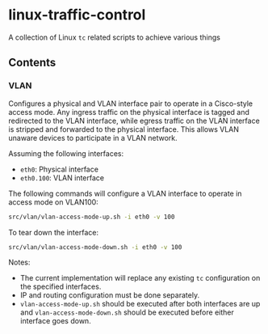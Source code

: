 # linux-traffic-control

A collection of Linux `tc` related scripts to achieve various things

## Contents

### VLAN

Configures a physical and VLAN interface pair to operate in a Cisco-style access mode. Any ingress traffic on the physical interface is tagged and redirected to the VLAN interface, while egress traffic on the VLAN interface is stripped and forwarded to the physical interface. This allows VLAN unaware devices to participate in a VLAN network.

Assuming the following interfaces:

- `eth0`: Physical interface
- `eth0.100`: VLAN interface

The following commands will configure a VLAN interface to operate in access mode on VLAN100:

```bash
src/vlan/vlan-access-mode-up.sh -i eth0 -v 100
```

To tear down the interface:

```bash
src/vlan/vlan-access-mode-down.sh -i eth0 -v 100
```

Notes:

- The current implementation will replace any existing `tc` configuration on the specified interfaces. 
- IP and routing configuration must be done separately.
- `vlan-access-mode-up.sh` should be executed after both interfaces are up and `vlan-access-mode-down.sh` should be executed before either interface goes down.
